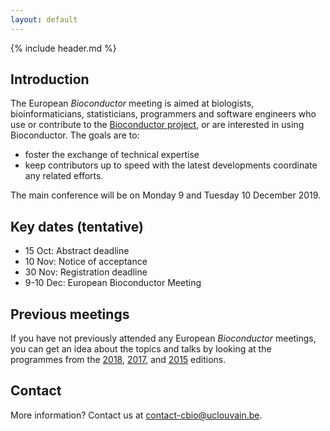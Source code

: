 ```yaml
---
layout: default
---
```


{% include header.md %}

## Introduction

The European _Bioconductor_ meeting is aimed at biologists,
bioinformaticians, statisticians, programmers and software engineers
who use or contribute to the [Bioconductor
project](https://www.bioconductor.org/), or are interested in using
Bioconductor. The goals are to:

- foster the exchange of technical expertise
- keep contributors up to speed with the latest developments
  coordinate any related efforts.

The main conference will be on Monday 9 and Tuesday 10 December 2019.

## Key dates (tentative)

- 15 Oct: Abstract deadline
- 10 Nov: Notice of acceptance
- 30 Nov: Registration deadline
- 9-10 Dec: European Bioconductor Meeting


## Previous meetings

If you have not previously attended any European _Bioconductor_
meetings, you can get an idea about the topics and talks by looking at
the programmes from the
[2018](https://bioconductor.github.io/EuroBioc2018/),
[2017](https://bioconductor.github.io/EuroBioc2017/), and
[2015](https://sites.google.com/site/eurobioc2015/) editions.

## Contact

More information? Contact us at contact-cbio@uclouvain.be.
